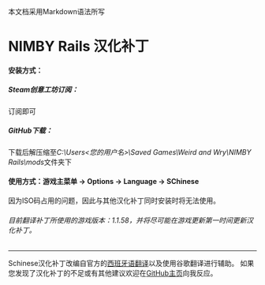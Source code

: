 本文档采用Markdown语法所写

# NIMBY Rails 汉化补丁

#### 安装方式：
##### Steam创意工坊订阅：
订阅即可
##### GitHub下载：
下载后解压缩至*C:\Users\<您的用户名>\Saved Games\Weird and Wry\NIMBY Rails\mods*文件夹下

#### 使用方式：游戏主菜单 -> Options -> Language -> SChinese
因为ISO码占用的问题，因此与其他汉化补丁同时安装时将无法使用。

###### 目前翻译补丁所使用的游戏版本：1.1.58，并将尽可能在游戏更新第一时间更新汉化补丁。

------------

Schinese汉化补丁改编自官方的[西班牙语翻译](https://github.com/weirdandwry/nr-local-spa "西班牙语翻译")以及使用谷歌翻译进行辅助。
如果您发现了汉化补丁的不足或有其他建议欢迎在[GitHub主页](https://github.com/middlewhite/NIMBYRails-ChineseLanguage "GitHub主页")向我反应。